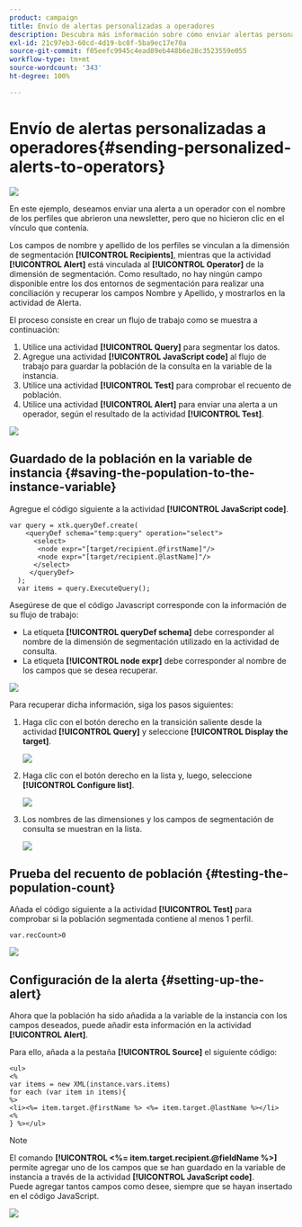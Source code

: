 ```yaml
---
product: campaign
title: Envío de alertas personalizadas a operadores
description: Descubra más información sobre cómo enviar alertas personalizadas a operadores
exl-id: 21c97eb3-60cd-4d19-bc0f-5ba9ec17e70a
source-git-commit: f05eefc9945c4ead89eb448b6e28c3523559e055
workflow-type: tm+mt
source-wordcount: '343'
ht-degree: 100%

---
```


# Envío de alertas personalizadas a operadores{#sending-personalized-alerts-to-operators}

![](../../assets/common.svg)

En este ejemplo, deseamos enviar una alerta a un operador con el nombre de los perfiles que abrieron una newsletter, pero que no hicieron clic en el vínculo que contenía.

Los campos de nombre y apellido de los perfiles se vinculan a la dimensión de segmentación **[!UICONTROL Recipients]**, mientras que la actividad **[!UICONTROL Alert]** está vinculada al **[!UICONTROL Operator]** de la dimensión de segmentación. Como resultado, no hay ningún campo disponible entre los dos entornos de segmentación para realizar una conciliación y recuperar los campos Nombre y Apellido, y mostrarlos en la actividad de Alerta.

El proceso consiste en crear un flujo de trabajo como se muestra a continuación:

1. Utilice una actividad **[!UICONTROL Query]** para segmentar los datos.
1. Agregue una actividad **[!UICONTROL JavaScript code]** al flujo de trabajo para guardar la población de la consulta en la variable de la instancia.
1. Utilice una actividad **[!UICONTROL Test]** para comprobar el recuento de población.
1. Utilice una actividad **[!UICONTROL Alert]** para enviar una alerta a un operador, según el resultado de la actividad **[!UICONTROL Test]**.

![](assets/uc_operator_1.png)

## Guardado de la población en la variable de instancia {#saving-the-population-to-the-instance-variable}

Agregue el código siguiente a la actividad **[!UICONTROL JavaScript code]**.

```
var query = xtk.queryDef.create(  
    <queryDef schema="temp:query" operation="select">  
      <select>  
       <node expr="[target/recipient.@firstName]"/>  
       <node expr="[target/recipient.@lastName]"/>  
      </select>  
     </queryDef>  
  );  
  var items = query.ExecuteQuery();
```

Asegúrese de que el código Javascript corresponde con la información de su flujo de trabajo:

* La etiqueta **[!UICONTROL queryDef schema]** debe corresponder al nombre de la dimensión de segmentación utilizado en la actividad de consulta.
* La etiqueta **[!UICONTROL node expr]** debe corresponder al nombre de los campos que se desea recuperar.

![](assets/uc_operator_3.png)

Para recuperar dicha información, siga los pasos siguientes:

1. Haga clic con el botón derecho en la transición saliente desde la actividad **[!UICONTROL Query]** y seleccione **[!UICONTROL Display the target]**.

   ![](assets/uc_operator_4.png)

1. Haga clic con el botón derecho en la lista y, luego, seleccione **[!UICONTROL Configure list]**.

   ![](assets/uc_operator_5.png)

1. Los nombres de las dimensiones y los campos de segmentación de consulta se muestran en la lista.

   ![](assets/uc_operator_6.png)

## Prueba del recuento de población {#testing-the-population-count}

Añada el código siguiente a la actividad **[!UICONTROL Test]** para comprobar si la población segmentada contiene al menos 1 perfil.

```
var.recCount>0
```

![](assets/uc_operator_7.png)

## Configuración de la alerta {#setting-up-the-alert}

Ahora que la población ha sido añadida a la variable de la instancia con los campos deseados, puede añadir esta información en la actividad **[!UICONTROL Alert]**.

Para ello, añada a la pestaña **[!UICONTROL Source]** el siguiente código:

```
<ul>
<%
var items = new XML(instance.vars.items)
for each (var item in items){
%>
<li><%= item.target.@firstName %> <%= item.target.@lastName %></li>
<%
} %></ul>
```

>[!NOTE]
>
>El comando **[!UICONTROL <%= item.target.recipient.@fieldName %>]** permite agregar uno de los campos que se han guardado en la variable de instancia a través de la actividad **[!UICONTROL JavaScript code]**.\
>Puede agregar tantos campos como desee, siempre que se hayan insertado en el código JavaScript.

![](assets/uc_operator_8.png)
